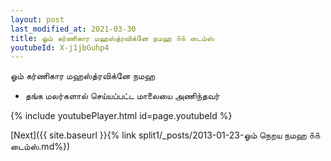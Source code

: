 ```yaml
---
layout: post
last_modified_at: 2021-03-30
title: ஓம் கர்ணிகார மஹஸ்த்ரவிக்னே நமஹ ௧௧ டைம்ஸ்
youtubeId: X-j1jbGuhp4
---
```

 
 
 ஓம் கர்ணிகார மஹஸ்த்ரவிக்னே நமஹ  
 
 -  தங்க மலர்களால் செய்யப்பட்ட மாலையை அணிந்தவர் 
 
  
 
  
 
 
 
 
 
 


{% include youtubePlayer.html id=page.youtubeId %}
 
[Next]({{ site.baseurl }}{% link  split1/_posts/2013-01-23-ஓம் நெறய நமஹ ௧௧ டைம்ஸ்.md%})
 
